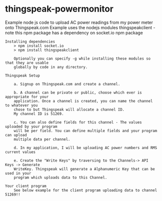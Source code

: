 # thingspeak-powermonitor
Example node js code to upload AC power readings from my power meter onto Thingspeak.com
Example uses the nodejs modules thingspeakclient - note this npm package has a dependency
on socket.io npm package

    Installing dependencies
        > npm install socket.io
        > npm install thingspeakclient 
        
        Optionally you can specify -g while installing these modules so that they are usable
        globally by code in any directory. 
   
    Thingspeak Setup

        a. Signup on Thingspeak.com and create a channel. 

        b. A channel can be private or public, choose which ever is appropriate for your 
        application. Once a channel is created, you can name the channel to whatever you 
        chose to but Thingspeak will allocate a channel ID. 
        My channel ID is 51269.
        
        c. You can also define fields for this channel - The values uploaded by your program
        will be per field. You can define multiple fields and your program can upload 
        multiple data per channel. 
        
        d. In my application, I will be uploading AC power numbers and RMS current values 

        e. Create the "Write Keys" by traversing to the Channels-> API Keys -> Generate 
        WriteKey. Thingspeak will generate a Alphanumeric Key that can be used in your 
        program which uploads data to this Channel.

    Your client program
        See below example for the client program uploading data to channel 51269!!

